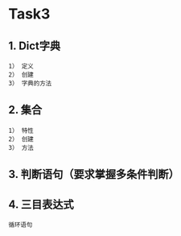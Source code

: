 # Task3
## 1. Dict字典
    1） 定义
    2） 创建
    3） 字典的方法
## 2. 集合
    1） 特性
    2） 创建
    3） 方法
## 3. 判断语句（要求掌握多条件判断）
## 4. 三目表达式
    循环语句
